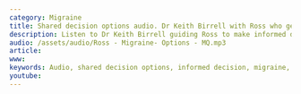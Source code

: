 ```yaml
---
category: Migraine
title: Shared decision options audio. Dr Keith Birrell with Ross who gets migraine headaches
description: Listen to Dr Keith Birrell guiding Ross to make informed decisions to about how to prevent migraines
audio: /assets/audio/Ross - Migraine- Options - MQ.mp3
article: 
www: 
keywords: Audio, shared decision options, informed decision, migraine, headache, prevention, amitriptyline, beta blockers, riboflavin
youtube:
--- 
```

